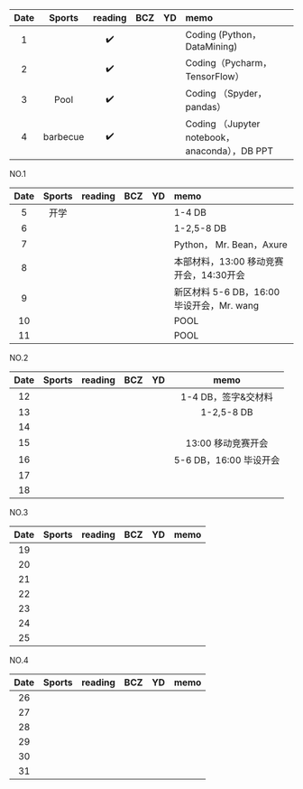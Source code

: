 
| Date  | Sports | reading | BCZ | YD | memo | 
| :---: | :---: | :---: | :---: | :---: | :--- | 
| 1 |  | :heavy_check_mark: |  |  | Coding (Python，DataMining) | 
| 2 |  | :heavy_check_mark: |  |  | Coding（Pycharm，TensorFlow） | 
| 3 | Pool | :heavy_check_mark: |  |  | Coding （Spyder，pandas） | 
| 4 | barbecue  | :heavy_check_mark: |  |  | Coding （Jupyter notebook，anaconda），DB PPT | 

NO.1

| Date  | Sports | reading | BCZ | YD | memo | 
| :---: | :---: | :---: | :---: | :---: | :--- | 
| 5 |开学  |  |  |  | 1-4 DB | 
| 6 |  |  |  |  | 1-2,5-8 DB | 
| 7 |  |  |  |  | Python， Mr. Bean，Axure | 
| 8 |  |  |  |  | 本部材料，13:00 移动竞赛开会，14:30开会| 
| 9 |  |  |  |  | 新区材料 5-6 DB，16:00 毕设开会，Mr. wang |   
| 10 |  |  |  |  |POOL  | 
| 11 |  |  |  |  |POOL  | 

NO.2

| Date  | Sports | reading | BCZ | YD | memo | 
| :---: | :---: | :---: | :---: | :---: | :---: | 
| 12 |  |  |  |  | 1-4 DB，签字&交材料 | 
| 13 |  |  |  |  | 1-2,5-8 DB | 
| 14 |  |  |  |  |  | 
| 15 |  |  |  |  | 13:00 移动竞赛开会 | 
| 16 |  |  |  |  | 5-6 DB，16:00 毕设开会 | 
| 17 |  |  |  |  |  | 
| 18 |  |  |  |  |  | 

NO.3

| Date  | Sports | reading | BCZ | YD | memo | 
| :---: | :---: | :---: | :---: | :---: | :---: | 
| 19 |  |  |  |  |  |   
| 20 |  |  |  |  |  | 
| 21 |  |  |  |  |  | 
| 22 |  |  |  |  |  | 
| 23 |  |  |  |  |  | 
| 24 |  |  |  |  |  | 
| 25 |  |  |  |  |  | 

NO.4

| Date  | Sports | reading | BCZ | YD | memo | 
| :---: | :---: | :---: | :---: | :---: | :---: | 
| 26 |  |  |  |  |  | 
| 27 |  |  |  |  |  | 
| 28 |  |  |  |  |  | 
| 29 |  |  |  |  |  |  
| 30 |  |  |  |  |  | 
| 31 |  |  |  |  |  | 
